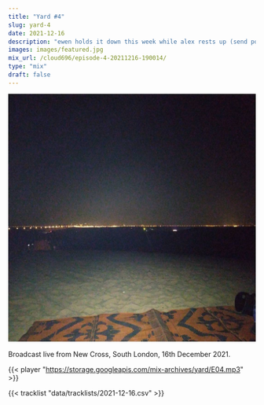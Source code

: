 ```yaml
---
title: "Yard #4"
slug: yard-4
date: 2021-12-16
description: "ewen holds it down this week while alex rests up (send positive vibes)"
images: images/featured.jpg
mix_url: /cloud696/episode-4-20211216-190014/
type: "mix"
draft: false
---
```


![artwork](images/featured.jpg)

Broadcast live from New Cross, South London, 16th December 2021.

{{< player "https://storage.googleapis.com/mix-archives/yard/E04.mp3" >}}

{{< tracklist "data/tracklists/2021-12-16.csv" >}}
